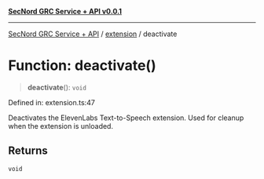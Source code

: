 [**SecNord GRC Service + API v0.0.1**](../../README.md)

***

[SecNord GRC Service + API](../../README.md) / [extension](../README.md) / deactivate

# Function: deactivate()

> **deactivate**(): `void`

Defined in: extension.ts:47

Deactivates the ElevenLabs Text-to-Speech extension.
Used for cleanup when the extension is unloaded.

## Returns

`void`
